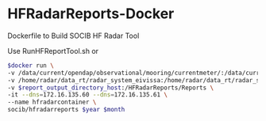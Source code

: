 # HFRadarReports-Docker
Dockerfile to Build SOCIB HF Radar Tool

Use RunHFReportTool.sh or 

```Bash
$docker run \
-v /data/current/opendap/observational/mooring/currentmeter/:/data/current/opendap/observational/mooring/currentmeter/ \
-v /home/radar/data_rt/radar_system_eivissa:/home/radar/data_rt/radar_system_eivissa \
-v $report_output_directory_host:/HFRadarReports/Reports \
-it --dns=172.16.135.60 --dns=172.16.135.61 \
--name hfradarcontainer \
socib/hfradarreports $year $month
```

